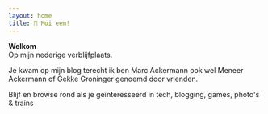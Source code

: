 ```yaml
---
layout: home
title: 👋 Moi eem!
---
```


**Welkom**<br />
Op mijn nederige verblijfplaats.

Je kwam op mijn blog terecht ik ben Marc Ackermann ook wel Meneer Ackermann of Gekke Groninger genoemd door vrienden.

Blijf en browse rond als je geïnteresseerd in tech, blogging, games, photo's & trains